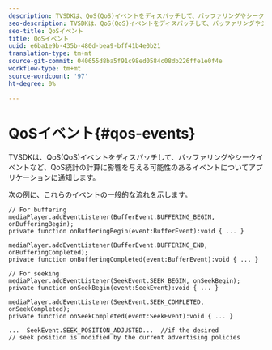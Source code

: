 ```yaml
---
description: TVSDKは、QoS(QoS)イベントをディスパッチして、バッファリングやシークイベントなど、QoS統計の計算に影響を与える可能性のあるイベントについてアプリケーションに通知します。
seo-description: TVSDKは、QoS(QoS)イベントをディスパッチして、バッファリングやシークイベントなど、QoS統計の計算に影響を与える可能性のあるイベントについてアプリケーションに通知します。
seo-title: QoSイベント
title: QoSイベント
uuid: e6ba1e9b-435b-480d-bea9-bff41b4e0b21
translation-type: tm+mt
source-git-commit: 040655d8ba5f91c98ed0584c08db226ffe1e0f4e
workflow-type: tm+mt
source-wordcount: '97'
ht-degree: 0%

---
```



# QoSイベント{#qos-events}

TVSDKは、QoS(QoS)イベントをディスパッチして、バッファリングやシークイベントなど、QoS統計の計算に影響を与える可能性のあるイベントについてアプリケーションに通知します。

次の例に、これらのイベントの一般的な流れを示します。

```
// For buffering 
mediaPlayer.addEventListener(BufferEvent.BUFFERING_BEGIN, onBufferingBegin); 
private function onBufferingBegin(event:BufferEvent):void { ... } 
 
mediaPlayer.addEventListener(BufferEvent.BUFFERING_END, onBufferingCompleted); 
private function onBufferingCompleted(event:BufferEvent):void { ... } 
 
// For seeking 
mediaPlayer.addEventListener(SeekEvent.SEEK_BEGIN, onSeekBegin); 
private function onSeekBegin(event:SeekEvent):void { ... } 
 
mediaPlayer.addEventListener(SeekEvent.SEEK_COMPLETED, onSeekCompleted); 
private function onSeekCompleted(event:SeekEvent):void { ... } 
 
...  SeekEvent.SEEK_POSITION_ADJUSTED...  //if the desired 
// seek position is modified by the current advertising policies 
```

